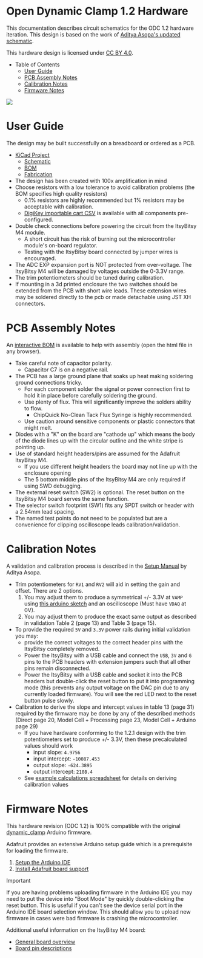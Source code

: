 # Open Dynamic Clamp 1.2 Hardware

This documentation describes circuit schematics for the ODC 1.2 hardware iteration.
This design is based on the work of [Aditya Asopa's updated schematic](../../../Setup%20and%20Calibration%20Manual%20for%20ver2.0/Setup%20Manual.pdf).

This hardware design is licensed under [CC BY 4.0](https://creativecommons.org/licenses/by/4.0/).

- Table of Contents
  - [User Guide](#user-guide)
  - [PCB Assembly Notes](#pcb-assembly-notes)
  - [Calibration Notes](#calibration-notes)
  - [Firmware Notes](#firmware-notes)

![](./img/odc-1.2.1-pcb-render.png)

# User Guide

The design may be built successfully on a breadboard or ordered as a PCB.

- [KiCad Project](./odc-1.2)
  - [Schematic](./odc-1.2/pdf/odc-1.2.pdf)
  - [BOM](./odc-1.2/bom/odc-1.2-bom.csv)
  - [Fabrication](./odc-1.2/gerber/README.md)
- The design has been created with 100x amplification in mind
- Choose resistors with a low tolerance to avoid calibration problems (the BOM specifies high quality resistors)
  - 0.1% resistors are highly recommended but 1% resistors may be acceptable with calibration.
  - [DigiKey importable cart CSV](odc-1.2/bom/odc-1.2-digikey-cart.csv) is available with all components pre-configured.
- Double check connections before powering the circuit from the ItsyBitsy M4 module.
  - A short circuit has the risk of burning out the microcontroller module's on-board regulator.
  - Testing with the ItsyBitsy board connected by jumper wires is encouraged.
- The ADC EXP expansion port is NOT protected from over-voltage. The ItsyBitsy M4 will be damaged by voltages outside the 0-3.3V range.
- The trim potentiometers should be tuned during calibration.
- If mounting in a 3d printed enclosure the two switches should be extended from the PCB with short wire leads. These extension wires may be soldered directly to the pcb or made detachable using JST XH connectors.

# PCB Assembly Notes

An [interactive BOM](odc-1.2/bom/ibom.html) is available to help with assembly (open the html file in any browser).

- Take careful note of capacitor polarity. 
  - Capacitor C7 is on a negative rail.
- The PCB has a large ground plane that soaks up heat making soldering ground connections tricky.
  - For each component solder the signal or power connection first to hold it in place before carefully soldering the ground.
  - Use plenty of flux. This will significantly improve the solders ability to flow.
    - ChipQuick No-Clean Tack Flux Syringe is highly recommended.
  - Use caution around sensitive components or plastic connectors that might melt.
- Diodes with a "K" on the board are "cathode up" which means the body of the diode lines up with the circular outline and the white stripe is pointing up.
- Use of standard height headers/pins are assumed for the Adafruit ItsyBitsy M4.
  - If you use different height headers the board may not line up with the enclosure opening
  - The 5 bottom middle pins of the ItsyBitsy M4 are only required if using SWD debugging.
- The external reset switch (SW2) is optional. The reset button on the ItsyBitsy M4 board serves the same function.
- The selector switch footprint (SW1) fits any SPDT switch or header with a 2.54mm lead spacing.
- The named test points do not need to be populated but are a convenience for clipping oscilloscope leads calibration/validation.

# Calibration Notes

A validation and calibration process is described in the [Setup Manual](../../../Setup%20and%20Calibration%20Manual%20for%20ver2.0/Setup%20Manual.pdf) by Aditya Asopa.

- Trim potentiometers for `RV1` and `RV2` will aid in setting the gain and offset. There are 2 options.
  1. You may adjust them to produce a symmetrical +/- 3.3V at `VAMP` using [this arduino sketch](./scripts/trim-gain-and-offset/trim-gain-and-offset.ino) and an oscilloscope (Must have `VDAQ` at 0V).
  2. You may adjust them to produce the exact same output as described in validation Table 2 (page 13) and Table 3 (page 15).
- To provide the required `5V` and `3.3V` power rails during initial validation you may:
  - provide the correct voltages to the correct header pins with the ItsyBitsy completely removed.
  - Power the ItsyBitsy with a USB cable and connect the `USB`, `3V` and `G` pins to the PCB headers with extension jumpers such that all other pins remain disconnected.
  - Power the ItsyBitsy with a USB cable and socket it into the PCB headers but double-click the reset button to put it into programming mode (this prevents any output voltage on the DAC pin due to any currently loaded firmware). You will see the red LED next to the reset button pulse slowly.
- Calibration to derive the slope and intercept values in table 13 (page 31) required by the firmware may be done by any of the described methods (Direct page 20, Model Cell + Processing page 23, Model Cell + Arduino page 29)
  - If you have hardware conforming to the 1.2.1 design with the trim potentiometers set to produce +/- 3.3V, then these precalculated values should work
    - input slope: `4.9756`
    - input intercept: `-10087.453`
    - output slope: `-624.3895`
    - output intercept: `2108.4`
  - See [example calculations spreadsheet](https://docs.google.com/spreadsheets/d/1fMq_oq5LJLbKDHQDHSRb5kDalZ01myzjR7bMcWg4iwA) for details on deriving calibration values

# Firmware Notes

This hardware revision (ODC 1.2) is 100% compatible with the original
[dynamic_clamp](../../../dynamic_clamp) Arduino firmware.

Adafruit provides an extensive Arduino setup guide which is a prerequisite for loading the firmware.
1. [Setup the Arduino IDE](https://learn.adafruit.com/introducing-adafruit-itsybitsy-m4/setup)
2. [Install Adafruit board support](https://learn.adafruit.com/introducing-adafruit-itsybitsy-m4/using-with-arduino-ide)

> [!IMPORTANT]
> 
> If you are having problems uploading firmware in the Arduino IDE you may need
> to put the device into "Boot Mode" by quickly double-clicking the reset button.
> This is useful if you can't see the device serial port in the Arduino IDE
> board selection window. This should allow you to upload new firmware in cases 
> were bad firmware is crashing the microcontroller.

Additional useful information on the ItsyBitsy M4 board:
- [General board overview](https://learn.adafruit.com/introducing-adafruit-itsybitsy-m4/overview)
- [Board pin descriptions](https://learn.adafruit.com/introducing-adafruit-itsybitsy-m4/pinouts)
